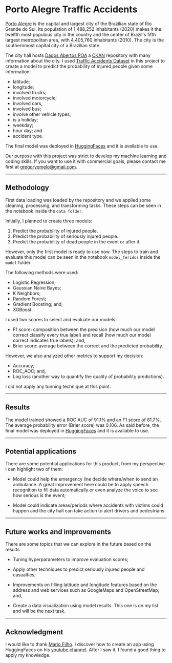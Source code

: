 # Porto Alegre Traffic Accidents

[Porto Alegre](https://en.wikipedia.org/wiki/Porto_Alegre) is the capital and largest city of the Brazilian state of Rio Grande do Sul. Its population of 1,488,252 inhabitants (2020) makes it the twelfth most populous city in the country and the center of Brazil's fifth largest metropolitan area, with 4,405,760 inhabitants (2010). The city is the southernmost capital city of a Brazilian state.

The city hall hosts [Dados Abertos POA](http://datapoa.com.br/) a [CKAN](https://ckan.org/) repository with many information about the city. I used [Traffic Accidents Dataset](http://datapoa.com.br/dataset/acidentes-de-transito-acidentes) in this project to create a model to predict the probability of injured people given some information:

- latitude;
- longitude;
- involved trucks;
- involved motorcycle;
- involved cars,
- involved bus;
- involve other vehicle types;
- is a holiday;
- weekday;
- hour day; and
- accident type.

The final model was deployed in [HuggingFaces](https://huggingface.co/spaces/GregOliveira/poa_traffic_accidents) and it is available to use.

Our purpose with this project was strict to develop my machine learning and coding skills. If you want to use it with commercial goals, please contact me first at gregoryomelo@gmail.com.

---

## Methodology

First data loading was loaded by the repository and we applied some cleaning, processing, and transforming tasks. These steps can be seen in the notebook inside the `data folder`.

Initially, I planned to create three models:

1. Predict the probability of injured people.
2. Predict the probability of seriously injured people.
3. Predict the probability of dead people in the event or after it.

However, only the first model is ready to use now. The steps to train and evaluate this model can be seen in the notebook `model_feridos` inside the `model` folder.

The following methods were used:

- Logistic Regression;
- Gaussian Naive Bayes;
- K Neighbors;
- Random Forest;
- Gradient Boosting; and,
- XGBoost.

I used two scores to select and evaluate our models:

- F1 score: composition between the precision (how much our model correct classify every true label) and recall (how much our model correct indicates true labels); and,
- Brier score: average between the correct and the predicted probability.

However, we also analyzed other metrics to support my decision:

- Accuracy;
- ROC_AOC; and,
- Log loss (another way to quantify the quality of probability predictions).

I did not apply any tunning technique at this point.

---

## Results

The model trained showed a ROC AUC of 91.1% and an F1 score of 81.7%. The average probability error (Brier score) was 0.106. As said before, the final model was deployed in [HuggingFaces](https://huggingface.co/spaces/GregOliveira/poa_traffic_accidents) and it is available to use.

---

## Potential applications

There are some potential applications for this product, from my perspective I can highlight two of them:

- Model could help the emergency line decide where/when to send an ambulance. A great improvement here could be to apply speech recognition to fill data automatically or even analyze the voice to see how serious is the event;

- Model could indicate areas/periods where accidents with victims could happen and the city hall can take action to alert drivers and pedestrians

---
## Future works and improvements

There are some topics that we can explore in the future based on the results

- Tuning hyperparameters to improve evaluation scores;

- Apply other techniques to predict seriously injured people and casualties;

- Improvements on filling latitude and longitude features based on the address and web services such as GoogleMaps and OpenStreetMap; and,

- Create a data visualization using model results. This one is on my list and will be the next task.
---
## Acknowledgment

I would like to thank [Mario Filho](https://github.com/ledmaster). I discover how to create an app using HuggingFaces on his [youtube channel](https://www.youtube.com/watch?v=3y3l_rsbbB8&t=443s). After I saw it, I found a good thing to apply my knowledge.